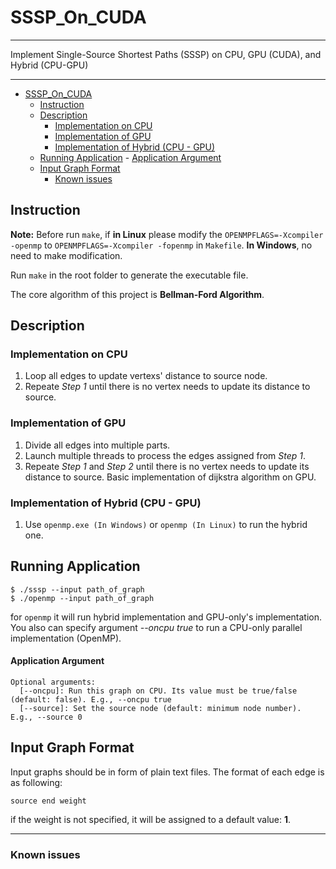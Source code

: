 # SSSP_On_CUDA

---

Implement Single-Source Shortest Paths (SSSP) on CPU, GPU (CUDA), and Hybrid (CPU-GPU)

---

<!-- TOC -->

- [SSSP_On_CUDA](#sssp_on_cuda)
    - [Instruction](#instruction)
    - [Description](#description)
        - [Implementation on CPU](#implementation-on-cpu)
        - [Implementation of GPU](#implementation-of-gpu)
        - [Implementation of Hybrid (CPU - GPU)](#implementation-of-hybrid-cpu---gpu)
    - [Running Application](#running-application)
            - [Application Argument](#application-argument)
    - [Input Graph Format](#input-graph-format)
        - [Known issues](#known-issues)

<!-- /TOC -->

## Instruction

**Note:** Before run `make`, if **in Linux** please modify the `OPENMPFLAGS=-Xcompiler -openmp` to `OPENMPFLAGS=-Xcompiler -fopenmp` in `Makefile`. **In Windows**, no need to make modification.

Run `make` in the root folder to generate the executable file.

The core algorithm of this project is **Bellman-Ford Algorithm**.

## Description

### Implementation on CPU

1. Loop all edges to update vertexs' distance to source node.
2. Repeate *Step 1* until there is no vertex needs to update its distance to source.

### Implementation of GPU

1. Divide all edges into multiple parts.
2. Launch multiple threads to process the edges assigned from *Step 1*.
3. Repeate *Step 1* and *Step 2* until there is no vertex needs to update its distance to source.
Basic implementation of dijkstra algorithm on GPU.

### Implementation of Hybrid (CPU - GPU)

1. Use `openmp.exe (In Windows)` or `openmp (In Linux)` to run the hybrid one.

## Running Application

```shell
$ ./sssp --input path_of_graph
$ ./openmp --input path_of_graph 
```

for `openmp` it will run hybrid implementation and GPU-only's implementation. You also can specify argument *--oncpu true* to run a CPU-only parallel implementation (OpenMP).


#### Application Argument

```
Optional arguments:
  [--oncpu]: Run this graph on CPU. Its value must be true/false (default: false). E.g., --oncpu true
  [--source]: Set the source node (default: minimum node number). E.g., --source 0  
```

## Input Graph Format

Input graphs should be in form of plain text files. The format of each edge is as following:

```
source end weight
```

if the weight is not specified, it will be assigned to a default value: **1**.


---

### Known issues
